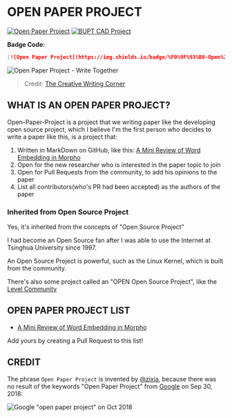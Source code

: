 # OPEN PAPER PROJECT

[![Open Paper Project](https://img.shields.io/badge/%F0%9F%93%B0-Open%20Paper%20Project-brightgreen.svg)](https://github.com/BUPT/open-paper-project)
[![BUPT CAD Project](https://img.shields.io/badge/%20-BUPT_CAD_Project-blue.svg)](https://github.com/bupt/awesome-cad)

**Badge Code:**

```md
[![Open Paper Project](https://img.shields.io/badge/%F0%9F%93%B0-Open%20Paper%20Project-brightgreen.svg)](https://github.com/BUPT/open-paper-project)
```

![Open Paper Project - Write Together](https://bupt.github.io/open-paper-project/images/write-together.jpg)
> Credit: [The Creative Writing Corner](http://thecreativewritingcorner.blogspot.com/)

## WHAT IS AN OPEN PAPER PROJECT?

Open-Paper-Project is a project that we writing paper like the developing open source project, which I believe I'm the first person who decides to write a paper like this, is a project that:

1. Written in MarkDown on GitHub, like this: [A Mini Review of Word Embedding in Morpho](https://github.com/zixia/paper-morpho-vector-presentation)
1. Open for the new researcher who is interested in the paper topic to join
1. Open for Pull Requests from the community, to add his opinions to the paper
1. List all contributors(who's PR had been accepted) as the authors of the paper

### Inherited from Open Source Project

Yes, it's inherited from the concepts of "Open Source Project"

I had become an Open Source fan after I was able to use the Internet at Tsinghua University since 1997.

An Open Source Project is powerful, such as the Linux Kernel, which is built from the community.

There's also some project called an "OPEN Open Source Project", like the [Level Community](https://github.com/Level/community/blob/ff67b1c2ee90e02c352cc2fd797c3b80ac183178/CONTRIBUTING.md)

## OPEN PAPER PROJECT LIST

- [A Mini Review of Word Embedding in Morpho](https://github.com/zixia/paper-morpho-vector-presentation)

Add yours by creating a Pull Request to this list!

## CREDIT

The phrase `Open Paper Project` is invented by [@zixia](https://github.com/zixia), because there was no result of the keywords "Open Paper Project" from [Google](https://www.google.com/search?q=open+paper+project) on Sep 30, 2018:

![Google "open paper project" on Oct 2018](https://bupt.github.io/open-paper-project/images/google-open-paper-project-oct-2018.png)
